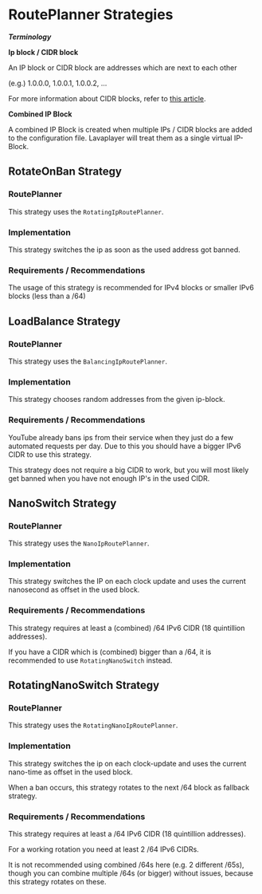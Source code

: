 # RoutePlanner Strategies

***Terminology***

**Ip block / CIDR block**

An IP block or CIDR block are addresses which are next to each other

(e.g.) 1.0.0.0, 1.0.0.1, 1.0.0.2, ...

For more information about CIDR blocks, refer to [this article](https://docs.netgate.com/pfsense/en/latest/book/network/understanding-cidr-subnet-mask-notation.html).

**Combined IP Block**

A combined IP Block is created when multiple IPs / CIDR blocks are added to the 
configuration file. Lavaplayer will treat them as a single virtual IP-Block.

## RotateOnBan Strategy
### RoutePlanner
This strategy uses the `RotatingIpRoutePlanner`.
### Implementation
This strategy switches the ip as soon as the used address got banned.
### Requirements / Recommendations
The usage of this strategy is recommended for IPv4 blocks or smaller IPv6 blocks 
(less than a /64)

## LoadBalance Strategy
### RoutePlanner
This strategy uses the `BalancingIpRoutePlanner`.
### Implementation
This strategy chooses random addresses from the given ip-block.
### Requirements / Recommendations
YouTube already bans ips from their service when they just do a few automated
requests per day. Due to this you should have a bigger IPv6 CIDR to use this 
strategy.

This strategy does not require a big CIDR to work, but you will most likely 
get banned when you have not enough IP's in the used CIDR.

## NanoSwitch Strategy
### RoutePlanner
This strategy uses the `NanoIpRoutePlanner`.
### Implementation
This strategy switches the IP on each clock update and uses the current nanosecond
as offset in the used block.
### Requirements / Recommendations
This strategy requires at least a (combined) /64 IPv6 CIDR (18 quintillion 
addresses).

If you have a CIDR which is (combined) bigger than a /64, it is recommended to use
`RotatingNanoSwitch` instead.

## RotatingNanoSwitch Strategy
### RoutePlanner
This strategy uses the `RotatingNanoIpRoutePlanner`.
### Implementation
This strategy switches the ip on each clock-update and uses the current nano-time
as offset in the used block.

When a ban occurs, this strategy rotates to the next /64 block as fallback strategy.
### Requirements / Recommendations
This strategy requires at least a /64 IPv6 CIDR (18 quintillion 
addresses).

For a working rotation you need at least 2 /64 IPv6 CIDRs.

It is not recommended using combined /64s here (e.g. 2 different /65s), though you can 
combine multiple /64s (or bigger) without issues, because this strategy 
rotates on these.
